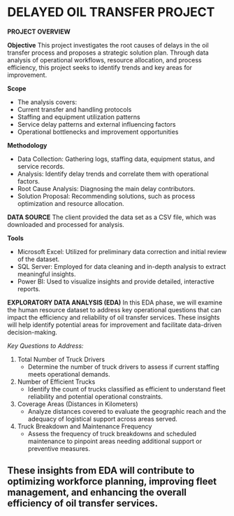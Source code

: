 # DELAYED OIL TRANSFER PROJECT

**PROJECT OVERVIEW**

**Objective**
This project investigates the root causes of delays in the oil transfer process and proposes a strategic solution plan. Through data analysis of operational workflows, resource allocation, and process efficiency, this project seeks to identify trends and key areas for improvement.

**Scope**
- The analysis covers:
- Current transfer and handling protocols
- Staffing and equipment utilization patterns
- Service delay patterns and external influencing factors
- Operational bottlenecks and improvement opportunities

**Methodology**
- Data Collection: Gathering logs, staffing data, equipment status, and service records.
- Analysis: Identify delay trends and correlate them with operational factors.
- Root Cause Analysis: Diagnosing the main delay contributors.
- Solution Proposal: Recommending solutions, such as process optimization and resource allocation.

**DATA SOURCE**
The client provided the data set as a CSV file, which was downloaded and processed for analysis.

**Tools**
- Microsoft Excel: Utilized for preliminary data correction and initial review of the dataset.
- SQL Server: Employed for data cleaning and in-depth analysis to extract meaningful insights.
- Power BI: Used to visualize insights and provide detailed, interactive reports.

**EXPLORATORY DATA ANALYSIS (EDA)**
In this EDA phase, we will examine the human resource dataset to address key operational questions that can impact the efficiency and reliability of oil transfer services. These insights will help identify potential areas for improvement and facilitate data-driven decision-making.

_Key Questions to Address:_
1. Total Number of Truck Drivers
   - Determine the number of truck drivers to assess if current staffing meets operational demands.
2. Number of Efficient Trucks
   - Identify the count of trucks classified as efficient to understand fleet reliability and potential operational constraints.
3. Coverage Areas (Distances in Kilometers)
   - Analyze distances covered to evaluate the geographic reach and the adequacy of logistical support across areas served.
4. Truck Breakdown and Maintenance Frequency
   - Assess the frequency of truck breakdowns and scheduled maintenance to pinpoint areas needing additional support or preventive measures.

These insights from EDA will contribute to optimizing workforce planning, improving fleet management, and enhancing the overall efficiency of oil transfer services.
---
